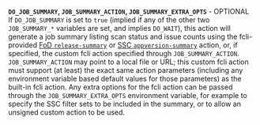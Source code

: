 **`DO_JOB_SUMMARY`, `JOB_SUMMARY_ACTION`, `JOB_SUMMARY_EXTRA_OPTS`** - OPTIONAL    
If `DO_JOB_SUMMARY` is set to `true` (implied if any of the other two `JOB_SUMMARY_*` variables are set, and implies `DO_WAIT`), this action will generate a job summary listing scan status and issue counts using the fcli-provided [FoD `release-summary`]({{var:fcli-doc-base-url}}fod-actions.html#_release_summary) or [SSC `appversion-summary`]({{var:fcli-doc-base-url}}ssc-actions.html#_appversion_summary) action, or, if specified, the custom fcli action specified through `JOB_SUMMARY_ACTION`. `JOB_SUMMARY_ACTION` may point to a local file or URL; this custom fcli action must support (at least) the exact same action parameters (including any environment variable based default values for those parameters) as the built-in fcli action. Any extra options for the fcli action can be passed through the `JOB_SUMMARY_EXTRA_OPTS` environment variable, for example to specify the SSC filter sets to be included in the summary, or to allow an unsigned custom action to be used.